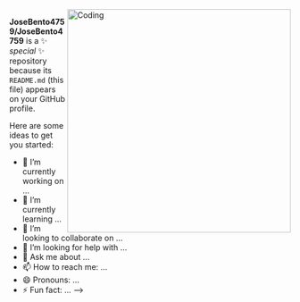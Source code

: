 <img align="right" alt="Coding" width="400" src="[https://giphy.com/gifs/xT1XGVp95GDPgFYmUE]">

**JoseBento4759/JoseBento4759** is a ✨ _special_ ✨ repository because its `README.md` (this file) appears on your GitHub profile.

Here are some ideas to get you started:

- 🔭 I’m currently working on ...
- 🌱 I’m currently learning ...
- 👯 I’m looking to collaborate on ...
- 🤔 I’m looking for help with ...
- 💬 Ask me about ...
- 📫 How to reach me: ...
- 😄 Pronouns: ...
- ⚡ Fun fact: ...
-->
